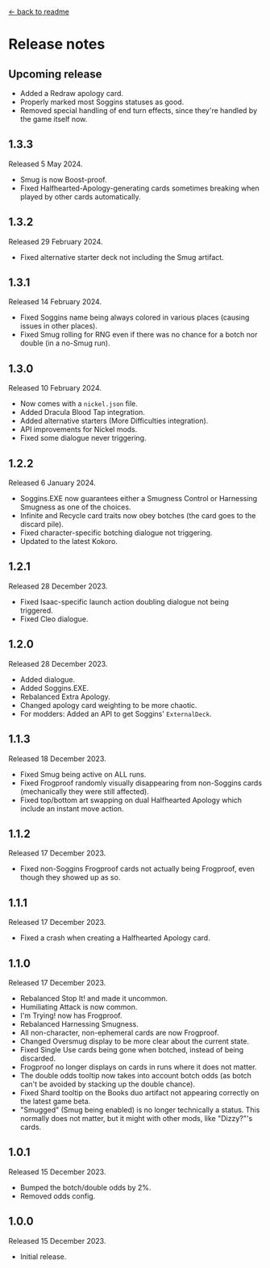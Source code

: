 [← back to readme](README.md)

# Release notes

## Upcoming release

* Added a Redraw apology card.
* Properly marked most Soggins statuses as good.
* Removed special handling of end turn effects, since they're handled by the game itself now.

## 1.3.3
Released 5 May 2024.

* Smug is now Boost-proof.
* Fixed Halfhearted-Apology-generating cards sometimes breaking when played by other cards automatically.

## 1.3.2
Released 29 February 2024.

* Fixed alternative starter deck not including the Smug artifact.

## 1.3.1
Released 14 February 2024.

* Fixed Soggins name being always colored in various places (causing issues in other places).
* Fixed Smug rolling for RNG even if there was no chance for a botch nor double (in a no-Smug run).

## 1.3.0
Released 10 February 2024.

* Now comes with a `nickel.json` file.
* Added Dracula Blood Tap integration.
* Added alternative starters (More Difficulties integration).
* API improvements for Nickel mods.
* Fixed some dialogue never triggering.

## 1.2.2
Released 6 January 2024.

* Soggins.EXE now guarantees either a Smugness Control or Harnessing Smugness as one of the choices.
* Infinite and Recycle card traits now obey botches (the card goes to the discard pile).
* Fixed character-specific botching dialogue not triggering.
* Updated to the latest Kokoro.

## 1.2.1
Released 28 December 2023.

* Fixed Isaac-specific launch action doubling dialogue not being triggered.
* Fixed Cleo dialogue.

## 1.2.0
Released 28 December 2023.

* Added dialogue.
* Added Soggins.EXE.
* Rebalanced Extra Apology.
* Changed apology card weighting to be more chaotic.
* For modders: Added an API to get Soggins' `ExternalDeck`.

## 1.1.3
Released 18 December 2023.

* Fixed Smug being active on ALL runs.
* Fixed Frogproof randomly visually disappearing from non-Soggins cards (mechanically they were still affected).
* Fixed top/bottom art swapping on dual Halfhearted Apology which include an instant move action.

## 1.1.2
Released 17 December 2023.

* Fixed non-Soggins Frogproof cards not actually being Frogproof, even though they showed up as so.

## 1.1.1
Released 17 December 2023.

* Fixed a crash when creating a Halfhearted Apology card.

## 1.1.0
Released 17 December 2023.

* Rebalanced Stop It! and made it uncommon.
* Humiliating Attack is now common.
* I'm Trying! now has Frogproof.
* Rebalanced Harnessing Smugness.
* All non-character, non-ephemeral cards are now Frogproof.
* Changed Oversmug display to be more clear about the current state.
* Fixed Single Use cards being gone when botched, instead of being discarded.
* Frogproof no longer displays on cards in runs where it does not matter.
* The double odds tooltip now takes into account botch odds (as botch can't be avoided by stacking up the double chance).
* Fixed Shard tooltip on the Books duo artifact not appearing correctly on the latest game beta.
* "Smugged" (Smug being enabled) is no longer technically a status. This normally does not matter, but it might with other mods, like "Dizzy?"'s cards.

## 1.0.1
Released 15 December 2023.

* Bumped the botch/double odds by 2%.
* Removed odds config.

## 1.0.0
Released 15 December 2023.

* Initial release.